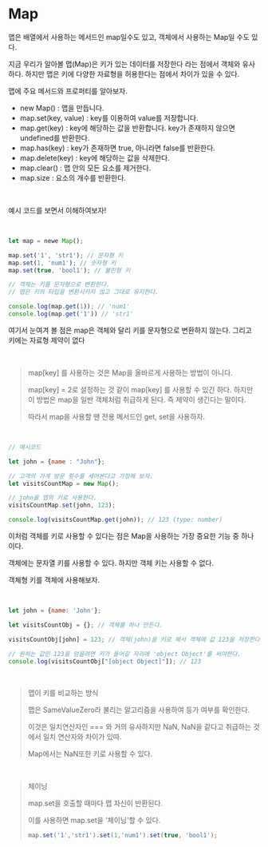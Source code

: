 # Map
맵은 배열에서 사용하는 메서드인 map일수도 있고, 객체에서 사용하는 Map일 수도 있다.

지금 우리가 알아볼 맵(Map)은 키가 있는 데이터를 저장한다 라는 점에서 객체와 유사하다. 하지만 맵은 키에 다양한 자료형을 허용한다는 점에서 차이가 있을 수 있다.

맵에 주요 메서드와 프로퍼티를 알아보자.

- new Map() : 맵을 만듭니다.
- map.set(key, value) : key를 이용하여 value를 저장합니다.
- map.get(key) : key에 해당하는 값을 반환합니다. key가 존재하지 않으면 undefined를 반환한다.
- map.has(key) : key가 존재하면 true, 아니라면 false를 반환한다.
- map.delete(key) : key에 해당하는 값을 삭제한다.
- map.clear() : 맵 안의 모든 요소를 제거한다.
- map.size : 요소의 개수를 반환한다.

<br>

예시 코드를 보면서 이해하여보자!

<br>

```js
let map = newe Map();

map.set('1', 'str1'); // 문자형 키
map.set(1, 'num1'); // 숫자형 키
map.set(true, 'bool1'); // 불린형 키

// 객체는 키를 문자형으로 변환한다.
// 맵은 키의 타입을 변환시키지 않고 그대로 유지한다.

console.log(map.get(1)); // 'num1'
console.log(map.get('1')) // 'str1'
```

여기서 눈여겨 볼 점은 map은 객체와 달리 키를 문자형으로 변환하지 않는다. 그리고 키에는 자료형 제약이 없다

<br>

> map[key] 를 사용하는 것은 Map을 올바르게 사용하는 방법이 아니다.
>
> map[key] = 2로 설정하는 것 같이 map[key] 를 사용할 수 있긴 하다. 하지만 이 방법은 map을 일반 객체처럼 취급하게 된다.
> 즉 제약이 생긴다는 말이다.
>
> 따라서 map을 사용할 땐 전용 메서드인 get, set을 사용하자.

<br>

```js
// 예시코드

let john = {name : "John"};

// 고객의 가게 방문 횟수를 세어본다고 가정해 보자.
let visitsCountMap = new Map();

// john을 맵의 키로 사용한다.
visitsCountMap.set(john, 123);

console.log(visitsCountMap.get(john)); // 123 (type: number)
```

이처럼 객체를 키로 사용할 수 있다는 점은 Map을 사용하는 가장 중요한 기능 중 하나이다.

객체에는 문자열 키를 사용할 수 있다. 하지만 객체 키는 사용할 수 없다.

객체형 키를 객체에 사용해보자.

<br>

```js
let john = {name: 'John'};

let visitsCountObj = {}; // 객체를 하나 만든다.

visitsCountObj[john] = 123; // 객체(john)을 키로 해서 객체에 값 123을 저장한다.

// 원하는 값인 123을 얻을려면 키가 들어갈 자리에 'object Object'를 써야한다.
console.log(visitsCountObj["[object Object]"]); // 123

```

<br>

> 맵이 키를 비교하는 방식
>
> 맵은 SameValueZero라 불리는 알고리즘을 사용하여 등가 여부를 확인한다.
>
> 이것은 일치연산자인 === 와 거의 유사하지만 NaN, NaN을 같다고 취급하는 것에서 일치 연산자와 차이가 있따.
>
> Map에서는 NaN또한 키로 사용할 수 있다.

<br>

> 체이닝
>
> map.set을 호출할 때마다 맵 자신이 반환된다. 
>
> 이를 사용하면 map.set을 '체이닝'할 수 있다.
> ```js
>map.set('1','str1').set(1,'num1').set(true, 'bool1');
>```
